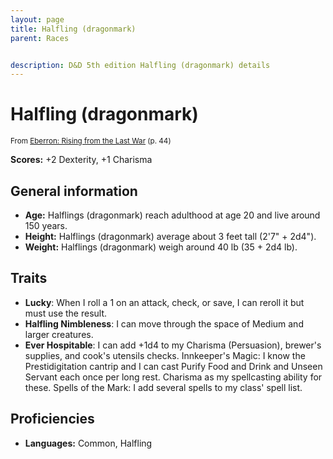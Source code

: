 ```yaml
---
layout: page
title: Halfling (dragonmark)
parent: Races


description: D&D 5th edition Halfling (dragonmark) details
---
```


# Halfling (dragonmark)

<small>From <a target="_blank" href="https://dnd.wizards.com/products/tabletop-games/rpg-products/eberron">Eberron: Rising from the Last War</a> (p. 44)</small>

**Scores:** +2 Dexterity, +1 Charisma

## General information

- **Age:** Halflings (dragonmark) reach adulthood at age 20 and live around 150 years.
- **Height:** Halflings (dragonmark) average about 3 feet tall (2'7" + 2d4").
- **Weight:** Halflings (dragonmark) weigh around 40 lb (35 + 2d4 lb).

## Traits

- **Lucky**: When I roll a 1 on an attack, check, or save, I can reroll it but must use the result.
- **Halfling Nimbleness**: I can move through the space of Medium and larger creatures.
- **Ever Hospitable**: I can add +1d4 to my Charisma (Persuasion), brewer's supplies, and cook's utensils checks. Innkeeper's Magic: I know the Prestidigitation cantrip and I can cast Purify Food and Drink and Unseen Servant each once per long rest. Charisma as my spellcasting ability for these. Spells of the Mark: I add several spells to my class' spell list.

## Proficiencies

- **Languages:** Common, Halfling